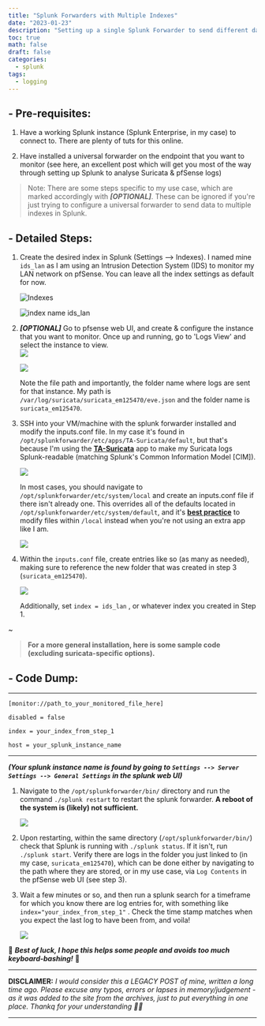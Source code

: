 ```yaml
---
title: "Splunk Forwarders with Multiple Indexes"
date: "2023-01-23"
description: "Setting up a single Splunk Forwarder to send different data to multiple indexes"
toc: true
math: false
draft: false
categories:
  - splunk
tags: 
  - logging
---
```


## - Pre-requisites:

1. Have a working Splunk instance (Splunk Enterprise, in my case) to connect to. There are plenty of tuts for this online.

2. Have installed a universal forwarder on the endpoint that you want to monitor (see here, an excellent post which will get you most of the way through setting up Splunk to analyse Suricata & pfSense logs)

> Note: There are some steps specific to my use case, which are marked accordingly with ***[OPTIONAL]***. These can be ignored if you're just trying to configure a universal forwarder to send data to multiple indexes in Splunk.

## - Detailed Steps:

1. Create the desired index in Splunk (Settings --> Indexes). I named mine `ids_lan` as I am using an Intrusion Detection System (IDS) to monitor my LAN network on pfSense. You can leave all the index settings as default for now.

    ![Indexes](https://cdn.hashnode.com/res/hashnode/image/upload/v1674202112483/cce019ab-74e4-4018-b49c-e329f0b52e60.png)

    ![index name ids_lan](https://cdn.hashnode.com/res/hashnode/image/upload/v1674202139846/a4d02e8f-7c8b-4155-9d19-571085ee88b4.png)

2. ***[OPTIONAL]*** Go to pfsense web UI, and create & configure the instance that you want to monitor. Once up and running, go to 'Logs View' and select the instance to view.  
	![](/posts/0/splunk3.png)

    ![](https://cdn.hashnode.com/res/hashnode/image/upload/v1674202427414/c05ed6d0-aba7-4be3-bd8b-c790429611cc.png?auto=compress,format&format=webp)

    Note the file path and importantly, the folder name where logs are sent for that instance. My path is `/var/log/suricata/suricata_em125470/eve.json` and the folder name is `suricata_em125470`.


3. SSH into your VM/machine with the splunk forwarder installed and modify the inputs.conf file. In my case it's found in `/opt/splunkforwarder/etc/apps/TA-Suricata/default`, but that's because I'm using the [**TA-Suricata**](https://splunkbase.splunk.com/app/2760) app to make my Suricata logs Splunk-readable (matching Splunk's Common Information Model [CIM]).

    ![](https://cdn.hashnode.com/res/hashnode/image/upload/v1674202463423/f0338623-9179-4154-afab-6eff2dfe8af1.png?auto=compress,format&format=webp)

    In most cases, you should navigate to `/opt/splunkforwarder/etc/system/local` and create an inputs.conf file if there isn't already one. This overrides all of the defaults located in `/opt/splunkforwarder/etc/system/default`, and it's [**best practice**](https://docs.splunk.com/Documentation/Splunk/9.0.3/Data/Monitorfilesanddirectorieswithinputs.conf#:~:text=The%20inputs.,a%20stanza%20to%20the%20inputs.) to modify files within `/local` instead when you're not using an extra app like I am.

    ![](https://cdn.hashnode.com/res/hashnode/image/upload/v1674202812915/47e63a91-6b6b-48f3-9a94-f163b7de5b19.png?auto=compress,format&format=webp)


4. Within the `inputs.conf` file, create entries like so (as many as needed), making sure to reference the new folder that was created in step 3 (`suricata_em125470`).

    ![](https://cdn.hashnode.com/res/hashnode/image/upload/v1674203175586/f3a9904a-2e33-4b61-b964-fd9207851993.png?auto=compress,format&format=webp)

    Additionally, set `index = ids_lan` , or whatever index you created in Step 1.

~

> **For a more general installation, here is some sample code (excluding suricata-specific options).**


## - Code Dump:
---

`[monitor://path_to_your_monitored_file_here]`

`disabled = false`

`index = your_index_from_step_1`

`host = your_splunk_instance_name`

---

***(Your splunk instance name is found by going to `Settings --> Server Settings --> General Settings` in the splunk web UI)***

1. Navigate to the `/opt/splunkforwarder/bin/` directory and run the command `./splunk restart` to restart the splunk forwarder. **A reboot of the system is (likely) not sufficient.**

    ![](https://cdn.hashnode.com/res/hashnode/image/upload/v1674203970829/b7c520ae-14df-4fdb-910c-2668fc8ac35f.png?auto=compress,format&format=webp)

2. Upon restarting, within the same directory (`/opt/splunkforwarder/bin/`) check that Splunk is running with `./splunk status`. If it isn't, run `./splunk start`. Verify there are logs in the folder you just linked to (in my case, `suricata_em125470`), which can be done either by navigating to the path where they are stored, or in my use case, via `Log Contents` in the pfSense web UI (see step 3).

3. Wait a few minutes or so, and then run a splunk search for a timeframe for which you know there are log entries for, with something like `index="your_index_from_step_1"` . Check the time stamp matches when you expect the last log to have been from, and voila!

    ![](https://cdn.hashnode.com/res/hashnode/image/upload/v1674204285133/70586cb2-a6d8-4ae9-8273-01f5add4dc02.png?auto=compress,format&format=webp)



💛 ***Best of luck, I hope this helps some people and avoids too much keyboard-bashing!*** 💛

---

**DISCLAIMER:** *I would consider this a LEGACY POST of mine, written a long time ago. Please excuse any typos, errors or lapses in memory/judgement - as it was added to the site from the archives, just to put everything in one place. Thankq for your understanding 🙇‍♀️*

---